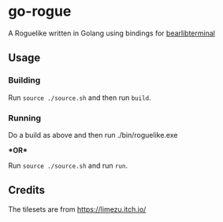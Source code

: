 # go-rogue

A Roguelike written in Golang using bindings for [bearlibterminal](http://foo.wyrd.name/en:bearlibterminal)

## Usage

### Building

Run `source ./source.sh` and then run `build`.

### Running

Do a build as above and then run ./bin/roguelike.exe

**\*OR\***

Run `source ./source.sh` and run `run`.

## Credits

The tilesets are from https://limezu.itch.io/
